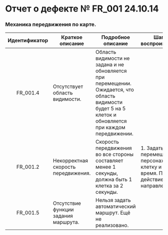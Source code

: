 # Отчет о дефекте № FR\_001 24.10.14
### Механика передвижения по карте.

| Идентификатор | Краткое описание | Подробное описание | Шаги по воспроизведению | Воспроиз- водимость | Важность | Приоритет | Комментарий |
| :---: | ----- | ----- | ----- | ----- | ----- | ----- | ----- |
|  FR\_001.4 |  Отсутствует область видимости. | Область видимости не задана и не обновляется при перемещении. Ожидается, что область видимости будет 5 на 5 клеток и обновляется при каждом передвижении. |   |  всегда  |  Критическая  |  Высокий  |  |
| FR\_001.2 |  Некорректная скорость передвижения. | Скорость передвижения во все стороны  составляет менее 1 секунды, должна быть 1 клетка за 2 секунды. | 1\. Задать перемещение персонажа на 1 клетку и засечь время. Повторить действие для всех направлений. |  всегда |  Значительная  |  Средний |  |
|  FR\_001.5 |  Отсутствие функции задания маршрута. |  Нельзя задать автоматический маршрут. Ещё не реализовано.  |  |  всегда |  Значительная  |  Средний |  |

